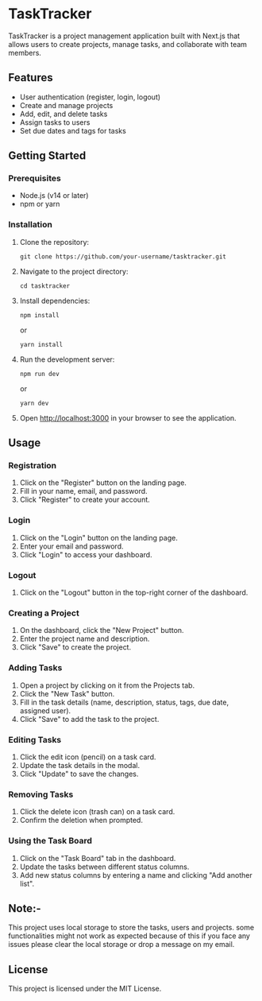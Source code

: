 # TaskTracker

TaskTracker is a project management application built with Next.js that allows users to create projects, manage tasks, and collaborate with team members.

## Features

- User authentication (register, login, logout)
- Create and manage projects
- Add, edit, and delete tasks
- Assign tasks to users
- Set due dates and tags for tasks

## Getting Started

### Prerequisites

- Node.js (v14 or later)
- npm or yarn

### Installation

1. Clone the repository:
   ```
   git clone https://github.com/your-username/tasktracker.git
   ```

2. Navigate to the project directory:
   ```
   cd tasktracker
   ```

3. Install dependencies:
   ```
   npm install
   ```
   or
   ```
   yarn install
   ```

4. Run the development server:
   ```
   npm run dev
   ```
   or
   ```
   yarn dev
   ```

5. Open [http://localhost:3000](http://localhost:3000) in your browser to see the application.

## Usage

### Registration

1. Click on the "Register" button on the landing page.
2. Fill in your name, email, and password.
3. Click "Register" to create your account.

### Login

1. Click on the "Login" button on the landing page.
2. Enter your email and password.
3. Click "Login" to access your dashboard.

### Logout

1. Click on the "Logout" button in the top-right corner of the dashboard.

### Creating a Project

1. On the dashboard, click the "New Project" button.
2. Enter the project name and description.
3. Click "Save" to create the project.

### Adding Tasks

1. Open a project by clicking on it from the Projects tab.
2. Click the "New Task" button.
3. Fill in the task details (name, description, status, tags, due date, assigned user).
4. Click "Save" to add the task to the project.

### Editing Tasks

1. Click the edit icon (pencil) on a task card.
2. Update the task details in the modal.
3. Click "Update" to save the changes.

### Removing Tasks

1. Click the delete icon (trash can) on a task card.
2. Confirm the deletion when prompted.

### Using the Task Board

1. Click on the "Task Board" tab in the dashboard.
2. Update the tasks between different status columns.
3. Add new status columns by entering a name and clicking "Add another list".

 ## Note:-

 This project uses local storage to store the tasks, users and projects. some functionalities might not work as expected because of this if you face any issues please clear the local storage or drop a message on my email.


## License

This project is licensed under the MIT License.

